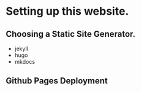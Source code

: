 # Setting up this website. 

## Choosing a Static Site Generator.

- jekyll
- hugo
- mkdocs

## Github Pages Deployment